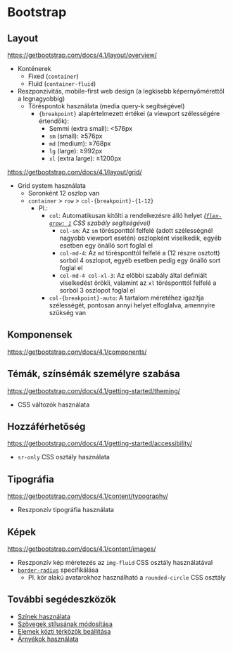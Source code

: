 # Bootstrap

## Layout

https://getbootstrap.com/docs/4.1/layout/overview/

- Konténerek
  - Fixed (`container`)
  - Fluid (`container-fluid`)
- Reszponzivitás, mobile-first web design (a legkisebb képernyőmérettől a legnagyobbig)
  - Töréspontok használata (media query-k segítségével)
    - `{breakpoint}` alapértelmezett értékei (a viewport szélességére értendők):
      - Semmi (extra small): <576px
      - `sm` (small): ≥576px
      - `md` (medium): ≥768px
      - `lg` (large): ≥992px
      - `xl` (extra large): ≥1200px

https://getbootstrap.com/docs/4.1/layout/grid/

- Grid system használata
  - Soronként 12 oszlop van
  - `container` > `row` > `col-{breakpoint}-{1-12}`
    - Pl.:
      - `col`: Automatikusan kitölti a rendelkezésre álló helyet _([`flex-grow: 1`][flex-grow] CSS szabály segítségével)_
        - `col-sm`: Az `sm` törésponttól felfelé (adott szélességnél nagyobb viewport esetén) oszlopként viselkedik, egyéb esetben egy önálló sort foglal el
        - `col-md-4`: Az `md` törésponttól felfelé a (12 részre osztott) sorból 4 oszlopot, egyéb esetben pedig egy önálló sort foglal el
        - `col-md-4 col-xl-3`: Az előbbi szabály által definiált viselkedést örökli, valamint az `xl` törésponttól felfelé a sorból 3 oszlopot foglal el
      - `col-{breakpoint}-auto`: A tartalom méretéhez igazítja szélességét, pontosan annyi helyet elfoglalva, amennyire szükség van

[flex-grow]: https://developer.mozilla.org/en-US/docs/Web/CSS/flex-grow

## Komponensek

https://getbootstrap.com/docs/4.1/components/

## Témák, színsémák személyre szabása

https://getbootstrap.com/docs/4.1/getting-started/theming/

- CSS változók használata

## Hozzáférhetőség

https://getbootstrap.com/docs/4.1/getting-started/accessibility/

- `sr-only` CSS osztály használata

## Tipográfia

https://getbootstrap.com/docs/4.1/content/typography/

- Reszponzív tipográfia használata

## Képek

https://getbootstrap.com/docs/4.1/content/images/

- Reszponzív kép méretezés az `img-fluid` CSS osztály használatával
- [`border-radius`][border-radius] specifikálása
  - Pl. kör alakú avatarokhoz használható a `rounded-circle` CSS osztály

[border-radius]: https://developer.mozilla.org/en-US/docs/Web/CSS/border-radius

## További segédeszközök

- [Színek használata](https://getbootstrap.com/docs/4.1/utilities/colors/)
- [Szövegek stílusának módosítása](http://getbootstrap.com/docs/4.1/utilities/text/)
- [Elemek közti térközök beállítása](https://getbootstrap.com/docs/4.1/utilities/spacing/)
- [Árnyékok használata](https://getbootstrap.com/docs/4.1/utilities/shadows/)
